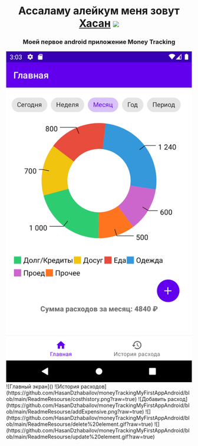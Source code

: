<h1 align="center">Ассаламу алейкум меня зовут <a href="https://t.me/hasanandroidblog" target="_blank">Хасан</a> 
<img src="https://github.com/blackcater/blackcater/raw/main/images/Hi.gif" height="32"/></h1>
<h3 align="center">Моей первое android приложение Money Tracking</h3>
<img src="https://github.com/HasanDzhabailov/moneyTrackingMyFirstAppAndroid/blob/main/ReadmeResourse/homeScreen.png?raw=true"/>
![Главный экран]()
![История расходов](https://github.com/HasanDzhabailov/moneyTrackingMyFirstAppAndroid/blob/main/ReadmeResourse/costhistory.png?raw=true)
![Добавить расход](https://github.com/HasanDzhabailov/moneyTrackingMyFirstAppAndroid/blob/main/ReadmeResourse/addExpensive.png?raw=true)
![](https://github.com/HasanDzhabailov/moneyTrackingMyFirstAppAndroid/blob/main/ReadmeResourse/delete%20element.gif?raw=true)
![](https://github.com/HasanDzhabailov/moneyTrackingMyFirstAppAndroid/blob/main/ReadmeResourse/update%20element.gif?raw=true)




